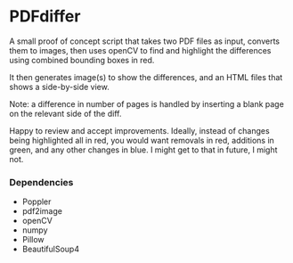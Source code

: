 # PDFdiffer
A small proof of concept script that takes two PDF files as input, converts them to images, then uses openCV to find and highlight the differences using combined bounding boxes in red.

It then generates image(s) to show the differences, and an HTML files that shows a side-by-side view.

Note: a difference in number of pages is handled by inserting a blank page on the relevant side of the diff.

Happy to review and accept improvements. Ideally, instead of changes being highlighted all in red, you would want removals in red, additions in green, and any other changes in blue. I might get to that in future, I might not.

### Dependencies
- Poppler
- pdf2image
- openCV
- numpy
- Pillow
- BeautifulSoup4

